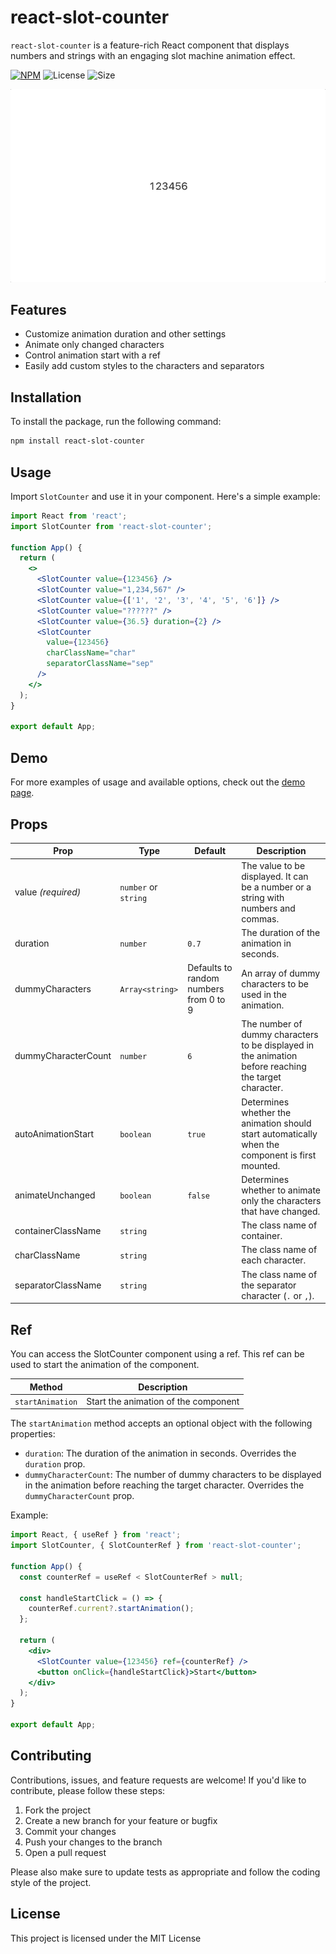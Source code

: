 # react-slot-counter

`react-slot-counter` is a feature-rich React component that displays numbers and strings with an engaging slot machine animation effect.

[![NPM](https://img.shields.io/npm/v/react-slot-counter.svg)](https://www.npmjs.com/package/react-slot-counter)
![License](https://img.shields.io/npm/l/react-confetti-boom)
![Size](https://img.shields.io/bundlephobia/min/react-confetti-boom)

<p align="center">
    <a target="_blank" href="https://almond-bongbong.github.io/react-slot-counter/">
        <img src="https://github.com/almond-bongbong/react-slot-counter/raw/main/docs/preview.gif" />
    </a>
</p>

## Features
- Customize animation duration and other settings
- Animate only changed characters
- Control animation start with a ref
- Easily add custom styles to the characters and separators

## Installation

To install the package, run the following command:

```bash
npm install react-slot-counter
```

## Usage

Import `SlotCounter` and use it in your component. Here's a simple example:

```jsx
import React from 'react';
import SlotCounter from 'react-slot-counter';

function App() {
  return (
    <>
      <SlotCounter value={123456} />
      <SlotCounter value="1,234,567" />
      <SlotCounter value={['1', '2', '3', '4', '5', '6']} />
      <SlotCounter value="??????" />
      <SlotCounter value={36.5} duration={2} />
      <SlotCounter
        value={123456}
        charClassName="char"
        separatorClassName="sep"
      />
    </>
  );
}

export default App;
```

## Demo

For more examples of usage and available options, check out the [demo page](https://almond-bongbong.github.io/react-slot-counter/).

## Props

| Prop                | Type                 | Default                                | Description                                                                                           |
| ------------------- | -------------------- | -------------------------------------- | ----------------------------------------------------------------------------------------------------- |
| value _(required)_  | `number` or `string` |                                        | The value to be displayed. It can be a number or a string with numbers and commas.                    |
| duration            | `number`             | `0.7`                                  | The duration of the animation in seconds.                                                             |
| dummyCharacters     | `Array<string>`      | Defaults to random numbers from 0 to 9 | An array of dummy characters to be used in the animation.                                             |
| dummyCharacterCount | `number`             | `6`                                    | The number of dummy characters to be displayed in the animation before reaching the target character. |
| autoAnimationStart  | `boolean`            | `true`                                 | Determines whether the animation should start automatically when the component is first mounted.      |
| animateUnchanged    | `boolean`            | `false`                                | Determines whether to animate only the characters that have changed.                                  |
| containerClassName  | `string`             |                                        | The class name of container.                                                                          |
| charClassName       | `string`             |                                        | The class name of each character.                                                                     |
| separatorClassName  | `string`             |                                        | The class name of the separator character (`.` or `,`).                                               |

## Ref

You can access the SlotCounter component using a ref. This ref can be used to start the animation of the component.

| Method           | Description                          |
| ---------------- | ------------------------------------ |
| `startAnimation` | Start the animation of the component |

The `startAnimation` method accepts an optional object with the following properties:

- `duration`: The duration of the animation in seconds. Overrides the `duration` prop.
- `dummyCharacterCount`: The number of dummy characters to be displayed in the animation before reaching the target character. Overrides the `dummyCharacterCount` prop.

Example:

```jsx
import React, { useRef } from 'react';
import SlotCounter, { SlotCounterRef } from 'react-slot-counter';

function App() {
  const counterRef = useRef < SlotCounterRef > null;

  const handleStartClick = () => {
    counterRef.current?.startAnimation();
  };

  return (
    <div>
      <SlotCounter value={123456} ref={counterRef} />
      <button onClick={handleStartClick}>Start</button>
    </div>
  );
}

export default App;
```

## Contributing

Contributions, issues, and feature requests are welcome! If you'd like to contribute, please follow these steps:

1. Fork the project
2. Create a new branch for your feature or bugfix
3. Commit your changes
4. Push your changes to the branch
5. Open a pull request

Please also make sure to update tests as appropriate and follow the coding style of the project.

## License

This project is licensed under the MIT License
